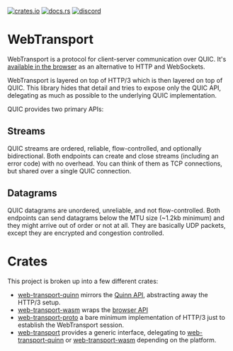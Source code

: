 [![crates.io](https://img.shields.io/crates/v/web-transport)](https://crates.io/crates/web-transport)
[![docs.rs](https://img.shields.io/docsrs/web-transport)](https://docs.rs/web-transport)
[![discord](https://img.shields.io/discord/1124083992740761730)](https://discord.gg/FCYF3p99mr)

# WebTransport
WebTransport is a protocol for client-server communication over QUIC.
It's [available in the browser](https://caniuse.com/webtransport) as an alternative to HTTP and WebSockets.

WebTransport is layered on top of HTTP/3 which is then layered on top of QUIC.
This library hides that detail and tries to expose only the QUIC API, delegating as much as possible to the underlying QUIC implementation.

QUIC provides two primary APIs:

## Streams

QUIC streams are ordered, reliable, flow-controlled, and optionally bidirectional.
Both endpoints can create and close streams (including an error code) with no overhead.
You can think of them as TCP connections, but shared over a single QUIC connection.

## Datagrams

QUIC datagrams are unordered, unreliable, and not flow-controlled.
Both endpoints can send datagrams below the MTU size (~1.2kb minimum) and they might arrive out of order or not at all.
They are basically UDP packets, except they are encrypted and congestion controlled.

# Crates

This project is broken up into a few different crates:

-   [web-transport-quinn](web-transport-quinn) mirrors the [Quinn API](https://docs.rs/quinn/latest/quinn/index.html), abstracting away the HTTP/3 setup.
-   [web-transport-wasm](web-transport-wasm) wraps the [browser API](https://developer.mozilla.org/en-US/docs/Web/API/WebTransport_API)
-   [web-transport-proto](web-transport-proto) a bare minimum implementation of HTTP/3 just to establish the WebTransport session.
-   [web-transport](web-transport) provides a generic interface, delegating to [web-transport-quinn](web-transport-quinn) or [web-transport-wasm](web-transport-wasm) depending on the platform.

